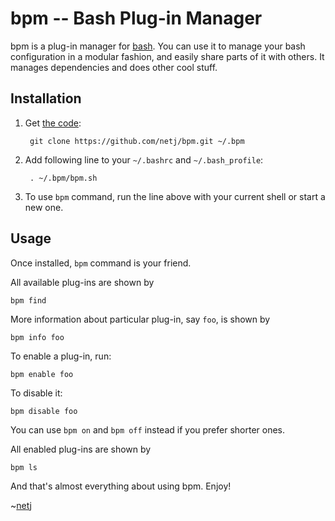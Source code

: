 bpm -- Bash Plug-in Manager
===========================

bpm is a plug-in manager for [bash][].  You can use it to manage your bash
configuration in a modular fashion, and easily share parts of it with others.
It manages dependencies and does other cool stuff.

[bash]: http://www.gnu.org/software/bash/ "GNU Bourne-Again SHell"


Installation
------------

1. Get [the code](https://github.com/netj/bpm):

        git clone https://github.com/netj/bpm.git ~/.bpm

2. Add following line to your `~/.bashrc` and `~/.bash_profile`:

        . ~/.bpm/bpm.sh

3. To use `bpm` command, run the line above with your current shell or start a
   new one.


Usage
-----

Once installed, `bpm` command is your friend.

All available plug-ins are shown by

    bpm find

More information about particular plug-in, say `foo`, is shown by

    bpm info foo

To enable a plug-in, run:

    bpm enable foo

To disable it:

    bpm disable foo

You can use `bpm on` and `bpm off` instead if you prefer shorter ones.

All enabled plug-ins are shown by

    bpm ls


And that's almost everything about using bpm.  Enjoy!

~[netj][]

[netj]: https://github.com/netj
